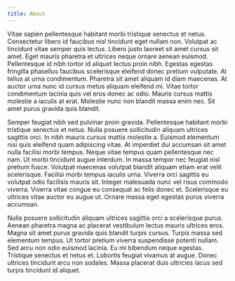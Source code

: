 ```yaml
---
title: About
---
```

Vitae sapien pellentesque habitant morbi tristique senectus et netus. Consectetur libero id faucibus nisl tincidunt eget nullam non. Volutpat ac tincidunt vitae semper quis lectus. Libero justo laoreet sit amet cursus sit amet. Eget mauris pharetra et ultrices neque ornare aenean euismod. Pellentesque id nibh tortor id aliquet lectus proin nibh. Egestas egestas fringilla phasellus faucibus scelerisque eleifend donec pretium vulputate. At tellus at urna condimentum. Pharetra sit amet aliquam id diam maecenas. At auctor urna nunc id cursus metus aliquam eleifend mi. Vitae tortor condimentum lacinia quis vel eros donec ac odio. Mauris cursus mattis molestie a iaculis at erat. Molestie nunc non blandit massa enim nec. Sit amet purus gravida quis blandit.



Semper feugiat nibh sed pulvinar proin gravida. Pellentesque habitant morbi tristique senectus et netus. Nulla posuere sollicitudin aliquam ultrices sagittis orci. In nibh mauris cursus mattis molestie a. Euismod elementum nisi quis eleifend quam adipiscing vitae. At imperdiet dui accumsan sit amet nulla facilisi morbi tempus. Neque vitae tempus quam pellentesque nec nam. Ut morbi tincidunt augue interdum. In massa tempor nec feugiat nisl pretium fusce. Volutpat maecenas volutpat blandit aliquam etiam erat velit scelerisque. Facilisi morbi tempus iaculis urna. Viverra orci sagittis eu volutpat odio facilisis mauris sit. Integer malesuada nunc vel risus commodo viverra. Viverra vitae congue eu consequat ac felis donec et. Scelerisque eu ultrices vitae auctor eu augue ut. Ornare massa eget egestas purus viverra accumsan.



Nulla posuere sollicitudin aliquam ultrices sagittis orci a scelerisque purus. Aenean pharetra magna ac placerat vestibulum lectus mauris ultrices eros. Magna sit amet purus gravida quis blandit turpis cursus. Turpis massa sed elementum tempus. Ut tortor pretium viverra suspendisse potenti nullam. Sed arcu non odio euismod lacinia. Eu mi bibendum neque egestas. Tristique senectus et netus et. Lobortis feugiat vivamus at augue. Donec ultrices tincidunt arcu non sodales. Massa placerat duis ultricies lacus sed turpis tincidunt id aliquet.
